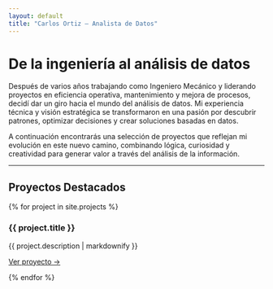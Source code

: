 ```yaml
---
layout: default
title: "Carlos Ortiz — Analista de Datos"
---
```


<div class="profile">
  <h1>De la ingeniería al análisis de datos</h1>
  <p>Después de varios años trabajando como Ingeniero Mecánico y liderando proyectos en eficiencia operativa, mantenimiento y mejora de procesos, decidí dar un giro hacia el mundo del análisis de datos.
Mi experiencia técnica y visión estratégica se transformaron en una pasión por descubrir patrones, optimizar decisiones y crear soluciones basadas en datos.</p>
  <p>A continuación encontrarás una selección de proyectos que reflejan mi evolución en este nuevo camino, combinando lógica, curiosidad y creatividad para generar valor a través del análisis de la información.</p>
</div>

<hr>

<h2>Proyectos Destacados</h2>

<div class="projects">
  {% for project in site.projects %}
    <div class="project-card">
      <h3>{{ project.title }}</h3>
      <p class="project-description">{{ project.description | markdownify }}</p>
      <a href="{{ project.link }}" target="_blank">Ver proyecto →</a>
    </div>
    <p> </p>
    <p> </p>
  <p> </p>
  {% endfor %}
</div>
